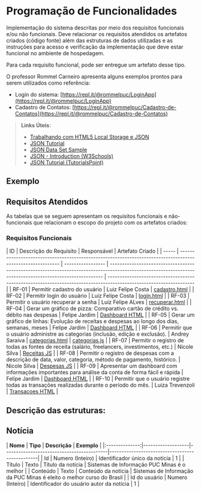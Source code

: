 # Programação de Funcionalidades

Implementação do sistema descritas por meio dos requisitos funcionais e/ou não funcionais. Deve relacionar os requisitos atendidos os artefatos criados (código fonte) além das estruturas de dados utilizadas e as instruções para acesso e verificação da implementação que deve estar funcional no ambiente de hospedagem.

Para cada requisito funcional, pode ser entregue um artefato desse tipo.

O professor Rommel Carneiro apresenta alguns exemplos prontos para serem utilizados como referência:

- Login do sistema: [https://repl.it/@rommelpuc/LoginApp](https://repl.it/@rommelpuc/LoginApp)
- Cadastro de Contatos: [https://repl.it/@rommelpuc/Cadastro-de-Contatos](https://repl.it/@rommelpuc/Cadastro-de-Contatos)

> **Links Úteis**:
>
> - [Trabalhando com HTML5 Local Storage e JSON](https://www.devmedia.com.br/trabalhando-com-html5-local-storage-e-json/29045)
> - [JSON Tutorial](https://www.w3resource.com/JSON)
> - [JSON Data Set Sample](https://opensource.adobe.com/Spry/samples/data_region/JSONDataSetSample.html)
> - [JSON - Introduction (W3Schools)](https://www.w3schools.com/js/js_json_intro.asp)
> - [JSON Tutorial (TutorialsPoint)](https://www.tutorialspoint.com/json/index.htm)

## Exemplo

## Requisitos Atendidos

As tabelas que se seguem apresentam os requisitos funcionais e não-funcionais que relacionam o escopo do projeto com os artefatos criados:

### Requisitos Funcionais

| ID    | Descrição do Requisito                                                                                     | Responsável       | Artefato Criado                                                                                                                                           |
| ----- | ---------------------------------------------------------------------------------------------------------- | ----------------- | --------------------------------------------------------------------------------------------------------------------------------------------------------- | ------------------------------------------------------------------------------------------------------------------ |
| RF-01 | Permitir cadastro do usuário                                                                               | Luiz Felipe Costa | [cadastro.html](https://github.com/ICEI-PUC-Minas-PMV-SI/pmv-si-2025-1-pe1-t7-controla/blob/main/src/cadastro.html)                                       |
| RF-02 | Permitir login do usuário                                                                                  | Luiz Felipe Costa | [login.html](https://github.com/ICEI-PUC-Minas-PMV-SI/pmv-si-2025-1-pe1-t7-controla/blob/main/src/login.html)                                             |
| RF-03 | Permitir o usuário recuperar a senha                                                                       | Luiz Felipe ALves | [recuperar.html](https://github.com/ICEI-PUC-Minas-PMV-SI/pmv-si-2025-1-pe1-t7-controla/blob/main/src/recuperar.html)                                     |
| RF-04 | Gerar um gráfico de pizza: Comparativo cartão de crédito vs. débito nas despesas                           | Felipe Jardim     | [Dashboard HTML](https://github.com/ICEI-PUC-Minas-PMV-SI/pmv-si-2025-1-pe1-t7-controla/blob/c01862698fb31de45d2325039bebe215a1d70e9a/src/dashboard.html) |
| RF-05 | Gerar um gráfico de linhas: Evolução de receitas e despesas ao longo dos dias, semanas, meses              | Felipe Jardim     | [Dashboard HTML](https://github.com/ICEI-PUC-Minas-PMV-SI/pmv-si-2025-1-pe1-t7-controla/blob/c01862698fb31de45d2325039bebe215a1d70e9a/src/dashboard.html) |
| RF-06 | Permitir que o usuário administre as categorias (inclusão, edição e exclusão).                             | Andrey Saraiva    | [categorias.html](https://github.com/ICEI-PUC-Minas-PMV-SI/pmv-si-2025-1-pe1-t7-controla/blob/main/src/categorias.html)                                   | [categorias.js](https://github.com/ICEI-PUC-Minas-PMV-SI/pmv-si-2025-1-pe1-t7-controla/blob/main/js/categorias.js) |
| RF-07 | Permitir o registro de todas as fontes de receita (salário, freelancers, investimentos, etc.)              | Nicole Silva      | [Receitas JS](https://github.com/ICEI-PUC-Minas-PMV-SI/pmv-si-2025-1-pe1-t7-controla/blob/main/js/receitas.js)                                            |
| RF-08 | Permitir o registro de despesas com a descrição de data, valor, categoria, método de pagamento, histórico. | Nicole Silva      | [Despesas JS](https://github.com/ICEI-PUC-Minas-PMV-SI/pmv-si-2025-1-pe1-t7-controla/blob/main/js/despesas.js)                                            |
| RF-09 | Apresentar um dashboard com informações importantes para análise da conta de forma fácil e rápida          | Felipe Jardim     | [Dashboard HTML](https://github.com/ICEI-PUC-Minas-PMV-SI/pmv-si-2025-1-pe1-t7-controla/blob/c01862698fb31de45d2325039bebe215a1d70e9a/src/dashboard.html) |
| RF-10 | Permitir que o usuário registre todas as transações realizadas durante o período do mês.                   | Luiza Trevenzoli  | [Transacoes HTML](https://github.com/ICEI-PUC-Minas-PMV-SI/pmv-si-2025-1-pe1-t7-controla/blob/main/src/transacoes.html)                                   |

## Descrição das estruturas:

## Notícia

|
**Nome** | **Tipo** | **Descrição** | **Exemplo** |
|:--------------:|-------------------|-------------------------------------------|------------------------------------------------|
| Id | Numero (Inteiro) | Identificador único da notícia | 1 |
| Título | Texto | Título da notícia | Sistemas de Informação PUC Minas é o melhor |
| Conteúdo | Texto | Conteúdo da notícia | Sistemas de Informação da PUC Minas é eleito o melhor curso do Brasil |
| Id do usuário | Numero (Inteiro) | Identificador do usuário autor da notícia | 1 |
